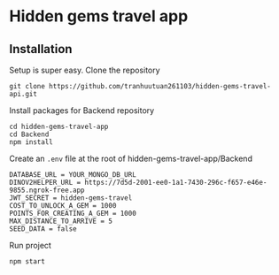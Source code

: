 # Hidden gems travel app

## Installation

Setup is super easy. Clone the repository

```shell script
git clone https://github.com/tranhuutuan261103/hidden-gems-travel-api.git
```

Install packages for Backend repository

```shell script
cd hidden-gems-travel-app
cd Backend
npm install
```

Create an ``.env`` file at the root of hidden-gems-travel-app/Backend

```dotenv
DATABASE_URL = YOUR_MONGO_DB_URL
DINOV2HELPER_URL = https://7d5d-2001-ee0-1a1-7430-296c-f657-e46e-9855.ngrok-free.app
JWT_SECRET = hidden-gems-travel
COST_TO_UNLOCK_A_GEM = 1000
POINTS_FOR_CREATING_A_GEM = 1000
MAX_DISTANCE_TO_ARRIVE = 5
SEED_DATA = false
```

Run project

```shell script
npm start
```
